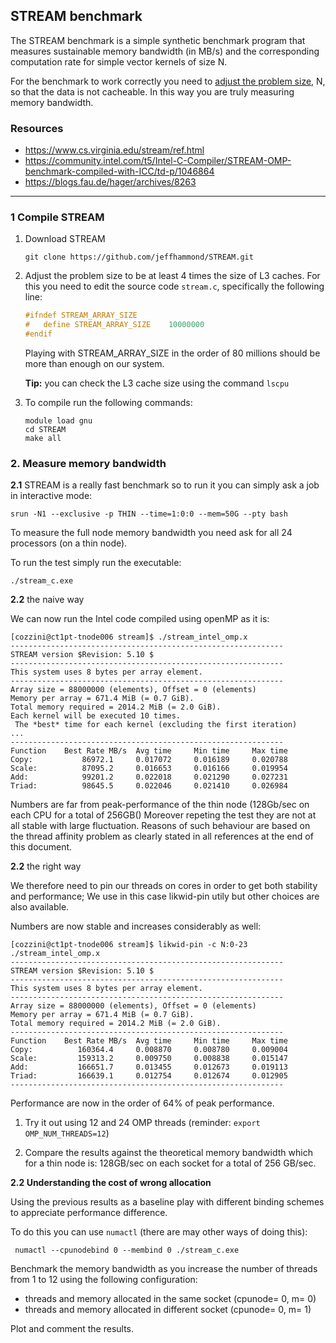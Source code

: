 ## STREAM benchmark

The STREAM benchmark is a simple synthetic benchmark program that measures sustainable memory bandwidth (in MB/s) and the corresponding computation rate for simple vector kernels of size N.

For the benchmark to work correctly you need to [adjust the problem size](http://www.cs.virginia.edu/stream/ref.html#size), N, so that the data is not cacheable. In this way you are truly measuring memory bandwidth.

### Resources

- https://www.cs.virginia.edu/stream/ref.html
- https://community.intel.com/t5/Intel-C-Compiler/STREAM-OMP-benchmark-compiled-with-ICC/td-p/1046864
- https://blogs.fau.de/hager/archives/8263

-----

### 1 Compile STREAM 

 1. Download STREAM

    `git clone https://github.com/jeffhammond/STREAM.git `

 2. Adjust the problem size to be at least 4 times the size of L3 caches. For this you need to edit the source code `stream.c`, specifically the following line:

    ```c
    #ifndef STREAM_ARRAY_SIZE
    #   define STREAM_ARRAY_SIZE    10000000
    #endif
    ```

    Playing with STREAM_ARRAY_SIZE in the order of 80 millions should be more than enough on our system.

    **Tip:**  you can check the L3 cache size using the command `lscpu`

 3. To compile run the following commands:

    ```
    module load gnu
    cd STREAM
    make all
    ```

    

### 2. Measure memory bandwidth

**2.1** STREAM is a really fast benchmark so to run it you can simply ask a job in interactive mode:

`srun -N1 --exclusive -p THIN --time=1:0:0 --mem=50G --pty bash`

To measure the full node memory bandwidth you need ask for all 24 processors (on a thin node).

To run the test simply run the executable:

`./stream_c.exe`

**2.2** the naive way 

We can now run the Intel code compiled using openMP as it is:

``` 
[cozzini@ct1pt-tnode006 stream]$ ./stream_intel_omp.x
-------------------------------------------------------------
STREAM version $Revision: 5.10 $
-------------------------------------------------------------
This system uses 8 bytes per array element.
-------------------------------------------------------------
Array size = 88000000 (elements), Offset = 0 (elements)
Memory per array = 671.4 MiB (= 0.7 GiB).
Total memory required = 2014.2 MiB (= 2.0 GiB).
Each kernel will be executed 10 times.
 The *best* time for each kernel (excluding the first iteration)
...
-------------------------------------------------------------
Function    Best Rate MB/s  Avg time     Min time     Max time
Copy:           86972.1     0.017072     0.016189     0.020788
Scale:          87095.2     0.016653     0.016166     0.019954
Add:            99201.2     0.022018     0.021290     0.027231
Triad:          98645.5     0.022046     0.021410     0.026984

```

Numbers are far from peak-performance of the thin node (128Gb/sec on each CPU for a total of 256GB()
Moreover repeting the test they are not at all stable with large fluctuation.
Reasons of such behaviour are based on the thread affinity problem as clearly stated in all references at the end of this document.


**2.2** the right way  

We therefore  need to pin our threads on cores in order to get both stability and performance;
We use in this case likwid-pin utily but other choices are also available.

Numbers are now stable and increases considerably as well:

```
[cozzini@ct1pt-tnode006 stream]$ likwid-pin -c N:0-23 ./stream_intel_omp.x
-------------------------------------------------------------
STREAM version $Revision: 5.10 $
-------------------------------------------------------------
This system uses 8 bytes per array element.
-------------------------------------------------------------
Array size = 88000000 (elements), Offset = 0 (elements)
Memory per array = 671.4 MiB (= 0.7 GiB).
Total memory required = 2014.2 MiB (= 2.0 GiB).
-------------------------------------------------------------
Function    Best Rate MB/s  Avg time     Min time     Max time
Copy:          160364.4     0.008870     0.008780     0.009004
Scale:         159313.2     0.009750     0.008838     0.015147
Add:           166651.7     0.013455     0.012673     0.019113
Triad:         166639.1     0.012754     0.012674     0.012905
-------------------------------------------------------------
```

Performance are now in the order of 64% of peak performance.


1. Try it out using 12 and 24 OMP threads (reminder: `export OMP_NUM_THREADS=12`)

2. Compare the results against the theoretical memory bandwidth which for a thin node is: 128GB/sec on each socket for a total of 256 GB/sec.

**2.2 Understanding the cost of wrong allocation**

Using the previous results as a baseline play with different binding schemes to appreciate performance difference.

To do this you can use `numactl` (there are may other ways of doing this):

```_c
 numactl --cpunodebind 0 --membind 0 ./stream_c.exe
```

Benchmark the memory bandwidth as you increase the number of threads from 1 to 12 using the following configuration:

- threads and memory allocated in the same socket (cpunode= 0, m= 0)
- threads and memory allocated in different socket (cpunode= 0, m= 1)

Plot and comment the results.




